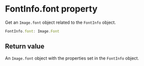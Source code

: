 # FontInfo.font property

Get an `Image.font` object related to the `FontInfo` object.

```typescript
FontInfo.font: Image.Font
```

## Return value

An `Image.font` object with the properties set in the `FontInfo` object.